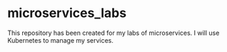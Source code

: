 # microservices_labs
This repository has been created for my labs of microservices. I will use Kubernetes to manage my services.
